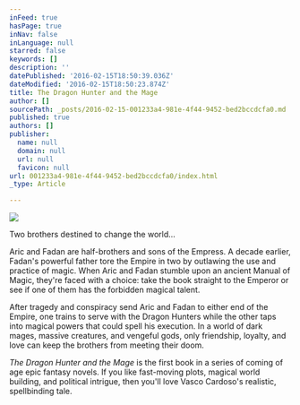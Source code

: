 ```yaml
---
inFeed: true
hasPage: true
inNav: false
inLanguage: null
starred: false
keywords: []
description: ''
datePublished: '2016-02-15T18:50:39.036Z'
dateModified: '2016-02-15T18:50:23.874Z'
title: The Dragon Hunter and the Mage
author: []
sourcePath: _posts/2016-02-15-001233a4-981e-4f44-9452-bed2bccdcfa0.md
published: true
authors: []
publisher:
  name: null
  domain: null
  url: null
  favicon: null
url: 001233a4-981e-4f44-9452-bed2bccdcfa0/index.html
_type: Article

---
```

![](https://the-grid-user-content.s3-us-west-2.amazonaws.com/a733ba8c-ca3a-445d-a8aa-01ed7d8e377b.jpg)

Two brothers destined to change the world...

Aric and Fadan are half-brothers and sons of the Empress. A
decade earlier, Fadan's powerful father tore the Empire in two by outlawing the
use and practice of magic. When Aric and Fadan stumble upon an ancient Manual
of Magic, they're faced with a choice: take the book straight to the Emperor or
see if one of them has the forbidden magical talent. 

After tragedy and conspiracy send Aric and Fadan to either
end of the Empire, one trains to serve with the Dragon Hunters while the other
taps into magical powers that could spell his execution. In a world of dark
mages, massive creatures, and vengeful gods, only friendship, loyalty, and love
can keep the brothers from meeting their doom.

_The Dragon Hunter and
the Mage_ is the first book in a series of coming of age epic fantasy
novels. If you like fast-moving plots, magical world building, and political
intrigue, then you'll love Vasco Cardoso's realistic, spellbinding tale.